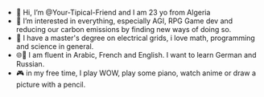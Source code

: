 - 👋 Hi, I’m @Your-Tipical-Friend and I am 23 yo from Algeria
- 👀 I’m interested in everything, especially AGI, RPG Game dev and reducing our carbon emissions by finding new ways of doing so.
- 🌱 I have a master's degree on electrical grids, i love math, programming and science in general.
- 🌐👅 I am fluent in Arabic, French and English. I want to learn German and Russian.
- 🎮 in my free time, I play WOW, play some piano, watch anime or draw a picture with a pencil.

